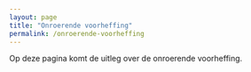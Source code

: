 ```yaml
---
layout: page
title: "Onroerende voorheffing"
permalink: /onroerende-voorheffing
---
```


Op deze pagina komt de uitleg over de onroerende voorheffing.

